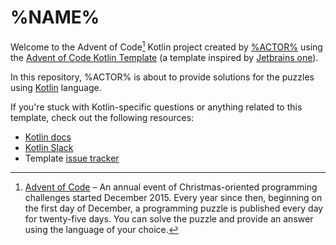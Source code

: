 # %NAME%

Welcome to the Advent of Code[^aoc] Kotlin project
created by [%ACTOR%][github] using the [Advent of Code Kotlin Template][template]
(a template inspired by [Jetbrains one][jetbrains-template]).

In this repository, %ACTOR% is about to provide solutions for the puzzles using [Kotlin][kotlin] language.

If you're stuck with Kotlin-specific questions or anything related to this template, check out the following resources:

- [Kotlin docs][docs]
- [Kotlin Slack][slack]
- Template [issue tracker][issues]


[^aoc]:
    [Advent of Code][aoc] – An annual event of Christmas-oriented programming challenges started December 2015.
    Every year since then, beginning on the first day of December, a programming puzzle is published every day for twenty-five days.
    You can solve the puzzle and provide an answer using the language of your choice.

[aoc]: https://adventofcode.com
[docs]: https://kotlinlang.org/docs/home.html
[github]: https://github.com/%ACTOR%
[issues]: https://github.com/hvpaiva/advent-of-code-kotlin-template/issues
[kotlin]: https://kotlinlang.org
[slack]: https://surveys.jetbrains.com/s3/kotlin-slack-sign-up
[jetbrains-template]: https://github.com/kotlin-hands-on/advent-of-code-kotlin-template
[template]: https://github.com/hvpaiva/advent-of-code-kotlin-template
